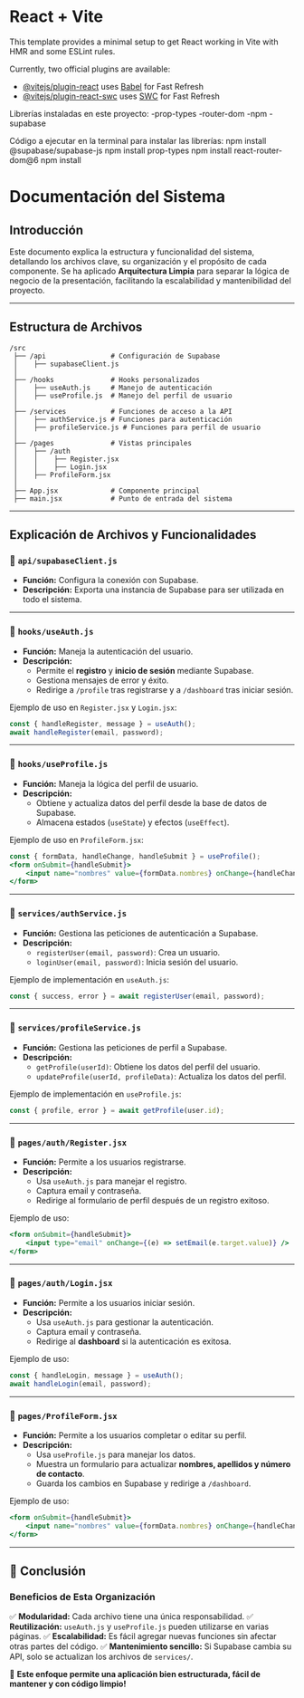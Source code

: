 # React + Vite

This template provides a minimal setup to get React working in Vite with HMR and some ESLint rules.

Currently, two official plugins are available:

- [@vitejs/plugin-react](https://github.com/vitejs/vite-plugin-react/blob/main/packages/plugin-react/README.md) uses [Babel](https://babeljs.io/) for Fast Refresh
- [@vitejs/plugin-react-swc](https://github.com/vitejs/vite-plugin-react-swc) uses [SWC](https://swc.rs/) for Fast Refresh

Librerías instaladas en este proyecto:
-prop-types
-router-dom
-npm
-supabase

Código a ejecutar en la terminal para instalar las librerías:
npm install @supabase/supabase-js
npm install prop-types
npm install react-router-dom@6
npm install 


# **Documentación del Sistema**

## **Introducción**
Este documento explica la estructura y funcionalidad del sistema, detallando los archivos clave, su organización y el propósito de cada componente. Se ha aplicado **Arquitectura Limpia** para separar la lógica de negocio de la presentación, facilitando la escalabilidad y mantenibilidad del proyecto.

---

## **Estructura de Archivos**
```
/src
 ├── /api                # Configuración de Supabase
 │    ├── supabaseClient.js
 │
 ├── /hooks              # Hooks personalizados
 │    ├── useAuth.js     # Manejo de autenticación
 │    ├── useProfile.js  # Manejo del perfil de usuario
 │
 ├── /services           # Funciones de acceso a la API
 │    ├── authService.js # Funciones para autenticación
 │    ├── profileService.js # Funciones para perfil de usuario
 │
 ├── /pages              # Vistas principales
 │    ├── /auth
 │    │    ├── Register.jsx
 │    │    ├── Login.jsx
 │    ├── ProfileForm.jsx
 │
 ├── App.jsx             # Componente principal
 ├── main.jsx            # Punto de entrada del sistema
```

---

## **Explicación de Archivos y Funcionalidades**

### **📌 `api/supabaseClient.js`**
- **Función:** Configura la conexión con Supabase.
- **Descripción:** Exporta una instancia de Supabase para ser utilizada en todo el sistema.

---

### **📌 `hooks/useAuth.js`**
- **Función:** Maneja la autenticación del usuario.
- **Descripción:**
    - Permite el **registro** y **inicio de sesión** mediante Supabase.
    - Gestiona mensajes de error y éxito.
    - Redirige a `/profile` tras registrarse y a `/dashboard` tras iniciar sesión.

Ejemplo de uso en `Register.jsx` y `Login.jsx`:
```jsx
const { handleRegister, message } = useAuth();
await handleRegister(email, password);
```

---

### **📌 `hooks/useProfile.js`**
- **Función:** Maneja la lógica del perfil de usuario.
- **Descripción:**
    - Obtiene y actualiza datos del perfil desde la base de datos de Supabase.
    - Almacena estados (`useState`) y efectos (`useEffect`).

Ejemplo de uso en `ProfileForm.jsx`:
```jsx
const { formData, handleChange, handleSubmit } = useProfile();
<form onSubmit={handleSubmit}>
    <input name="nombres" value={formData.nombres} onChange={handleChange} />
</form>
```

---

### **📌 `services/authService.js`**
- **Función:** Gestiona las peticiones de autenticación a Supabase.
- **Descripción:**
    - `registerUser(email, password)`: Crea un usuario.
    - `loginUser(email, password)`: Inicia sesión del usuario.

Ejemplo de implementación en `useAuth.js`:
```jsx
const { success, error } = await registerUser(email, password);
```

---

### **📌 `services/profileService.js`**
- **Función:** Gestiona las peticiones de perfil a Supabase.
- **Descripción:**
    - `getProfile(userId)`: Obtiene los datos del perfil del usuario.
    - `updateProfile(userId, profileData)`: Actualiza los datos del perfil.

Ejemplo de implementación en `useProfile.js`:
```jsx
const { profile, error } = await getProfile(user.id);
```

---

### **📌 `pages/auth/Register.jsx`**
- **Función:** Permite a los usuarios registrarse.
- **Descripción:**
    - Usa `useAuth.js` para manejar el registro.
    - Captura email y contraseña.
    - Redirige al formulario de perfil después de un registro exitoso.

Ejemplo de uso:
```jsx
<form onSubmit={handleSubmit}>
    <input type="email" onChange={(e) => setEmail(e.target.value)} />
</form>
```

---

### **📌 `pages/auth/Login.jsx`**
- **Función:** Permite a los usuarios iniciar sesión.
- **Descripción:**
    - Usa `useAuth.js` para gestionar la autenticación.
    - Captura email y contraseña.
    - Redirige al **dashboard** si la autenticación es exitosa.

Ejemplo de uso:
```jsx
const { handleLogin, message } = useAuth();
await handleLogin(email, password);
```

---

### **📌 `pages/ProfileForm.jsx`**
- **Función:** Permite a los usuarios completar o editar su perfil.
- **Descripción:**
    - Usa `useProfile.js` para manejar los datos.
    - Muestra un formulario para actualizar **nombres, apellidos y número de contacto**.
    - Guarda los cambios en Supabase y redirige a `/dashboard`.

Ejemplo de uso:
```jsx
<form onSubmit={handleSubmit}>
    <input name="nombres" value={formData.nombres} onChange={handleChange} />
</form>
```

---

## **📌 Conclusión**
### **Beneficios de Esta Organización**
✅ **Modularidad:** Cada archivo tiene una única responsabilidad.
✅ **Reutilización:** `useAuth.js` y `useProfile.js` pueden utilizarse en varias páginas.
✅ **Escalabilidad:** Es fácil agregar nuevas funciones sin afectar otras partes del código.
✅ **Mantenimiento sencillo:** Si Supabase cambia su API, solo se actualizan los archivos de `services/`.

🚀 **Este enfoque permite una aplicación bien estructurada, fácil de mantener y con código limpio!**

